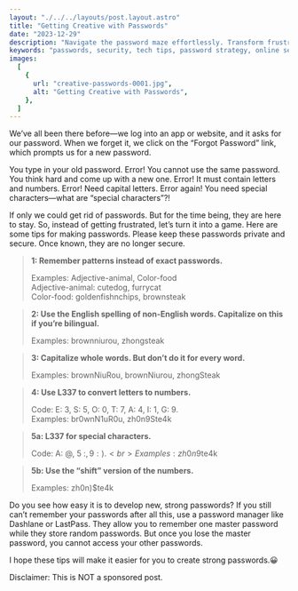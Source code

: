 ```yaml
---
layout: "./../../layouts/post.layout.astro"
title: "Getting Creative with Passwords"
date: "2023-12-29"
description: "Navigate the password maze effortlessly. Transform frustration into strategy with creative tips for crafting secure, memorable passwords. Tech solutions for everyone."
keywords: "passwords, security, tech tips, password strategy, online security, password management, strong passwords, tech solutions, cybersecurity, password game"
images:
  [
    {
      url: "creative-passwords-0001.jpg",
      alt: "Getting Creative with Passwords",
    },
  ]
---
```


We’ve all been there before—we log into an app or website, and it asks for our password. When we forget it, we click on the “Forgot Password” link, which prompts us for a new password.

You type in your old password. Error! You cannot use the same password. You think hard and come up with a new one. Error! It must contain letters and numbers. Error! Need capital letters. Error again! You need special characters—what are “special characters”?!

If only we could get rid of passwords. But for the time being, they are here to stay. So, instead of getting frustrated, let’s turn it into a game. Here are some tips for making passwords. Please keep these passwords private and secure. Once known, they are no longer secure.

> **1: Remember patterns instead of exact passwords.**
>
> Examples: Adjective-animal, Color-food<br>
> Adjective-animal: cutedog, furrycat<br>
> Color-food: goldenfishnchips, brownsteak

> **2: Use the English spelling of non-English words. Capitalize on this if you’re bilingual.**
>
> Examples: brownniurou, zhongsteak

> **3: Capitalize whole words. But don’t do it for every word.**
>
> Examples: brownNiuRou, brownNiurou, zhongSteak

> **4: Use L337 to convert letters to numbers.**
>
> Code: E: 3, S: 5, O: 0, T: 7, A: 4, I: 1, G: 9.<br>
> Examples: br0wnN1uR0u, zh0n9Ste4k

> **5a: L337 for special characters.**
>
> Code: A: @, 5 :$, 9: ).<br>
> Examples: zh0n9$te4k

> **5b: Use the “shift” version of the numbers.**
>
> Examples: zh0n)$te4k

Do you see how easy it is to develop new, strong passwords? If you still can’t remember your passwords after all this, use a password manager like Dashlane or LastPass. They allow you to remember one master password while they store random passwords. But once you lose the master password, you cannot access your other passwords.

I hope these tips will make it easier for you to create strong passwords.😀

Disclaimer: This is NOT a sponsored post.

